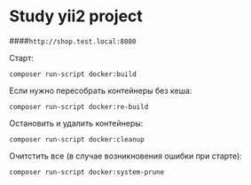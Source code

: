 # Study yii2 project

####`http://shop.test.local:8080`

Старт:

```
composer run-script docker:build
```

Если нужно пересобрать контейнеры без кеша:

```
composer run-script docker:re-build
```

Остановить и удалить контейнеры:

```
composer run-script docker:cleanup
```

Очитстить все (в случае возникновения ошибки при старте):

```
composer run-script docker:system-prune
```